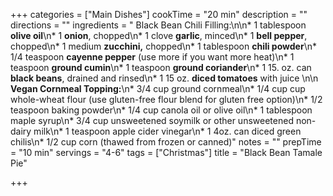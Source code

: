 +++
categories = ["Main Dishes"]
cookTime = "20 min"
description = ""
directions = ""
ingredients = "    Black Bean Chili Filling:\n\n* 1 tablespoon **olive oil**\n* 1 **onion**, chopped\n* 1 clove **garlic**, minced\n* 1 **bell pepper**, chopped\n* 1 medium **zucchini,** chopped\n* 1 tablespoon **chili powder**\n* 1/4 teaspoon **cayenne pepper** (use more if you want more heat)\n* 1 teaspoon **ground cumin**\n* 1 teaspoon **ground coriander**\n* 1 15. oz. can **black beans**, drained and rinsed\n* 1 15 oz. **diced tomatoes** with juice \n\n  **Vegan Cornmeal Topping:**\n* 3/4 cup ground cornmeal\n* 1/4 cup cup whole-wheat flour (use gluten-free flour blend for gluten free option)\n* 1/2 teaspoon baking powder\n* 1/4 cup canola oil or olive oil\n* 1 tablespoon maple syrup\n* 3/4 cup unsweetened soymilk or other unsweetened non-dairy milk\n* 1 teaspoon apple cider vinegar\n* 1 4oz. can diced green chilis\n* 1/2 cup corn (thawed from frozen or canned)"
notes = ""
prepTime = "10 min"
servings = "4-6"
tags = ["Christmas"]
title = "Black Bean Tamale Pie"

+++
